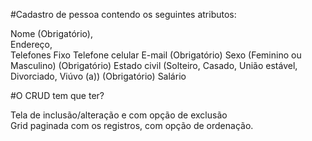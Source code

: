 #Cadastro de pessoa contendo os seguintes atributos: 

Nome (Obrigatório),  
Endereço,  
Telefones Fixo 
Telefone celular 
E-mail (Obrigatório) 
Sexo (Feminino ou Masculino) (Obrigatório) 
Estado civil (Solteiro, Casado, União estável, Divorciado, Viúvo (a)) (Obrigatório) 
Salário 
 

#O CRUD tem que ter? 

Tela de inclusão/alteração e com opção de exclusão  
Grid paginada com os registros, com opção de ordenação.
